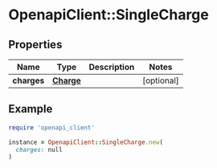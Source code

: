 # OpenapiClient::SingleCharge

## Properties

| Name | Type | Description | Notes |
| ---- | ---- | ----------- | ----- |
| **charges** | [**Charge**](Charge.md) |  | [optional] |

## Example

```ruby
require 'openapi_client'

instance = OpenapiClient::SingleCharge.new(
  charges: null
)
```

